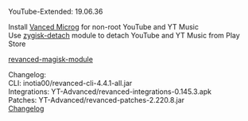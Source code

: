 YouTube-Extended: 19.06.36  

Install [Vanced Microg](https://github.com/TeamVanced/VancedMicroG/releases) for non-root YouTube and YT Music  
Use [zygisk-detach](https://github.com/j-hc/zygisk-detach) module to detach YouTube and YT Music from Play Store  

[revanced-magisk-module](https://github.com/j-hc/revanced-magisk-module)  

Changelog:  
CLI: inotia00/revanced-cli-4.4.1-all.jar  
Integrations: YT-Advanced/revanced-integrations-0.145.3.apk  
Patches: YT-Advanced/revanced-patches-2.220.8.jar  
[Changelog](https://github.com/YT-Advanced/ReX-patches/releases/tag/v2.220.8)  

